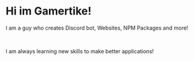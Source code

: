 <h1>Hi im Gamertike!</h1>
<p>I am a guy who creates Discord bot, Websites, NPM Packages and more!</p>
<br>
<p>I am always learning new skills to make better applications!</p>
